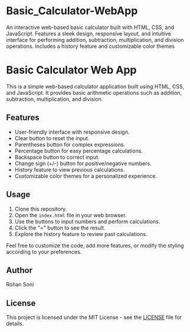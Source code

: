 # Basic_Calculator-WebApp
An interactive web-based basic calculator built with HTML, CSS, and JavaScript. Features a sleek design, responsive layout, and intuitive interface for performing addition, subtraction, multiplication, and division operations. Includes a history feature and customizable color themes

# Basic Calculator Web App

This is a simple web-based calculator application built using HTML, CSS, and JavaScript. It provides basic arithmetic operations such as addition, subtraction, multiplication, and division.

## Features

- User-friendly interface with responsive design.
- Clear button to reset the input.
- Parentheses button for complex expressions.
- Percentage button for easy percentage calculations.
- Backspace button to correct input.
- Change sign (+/-) button for positive/negative numbers.
- History feature to view previous calculations.
- Customizable color themes for a personalized experience.

## Usage

1. Clone this repository.
2. Open the `index.html` file in your web browser.
3. Use the buttons to input numbers and perform calculations.
4. Click the "=" button to see the result.
5. Explore the history feature to review past calculations.

Feel free to customize the code, add more features, or modify the styling according to your preferences.

## Author

Rohan Soni

## License

This project is licensed under the MIT License - see the [LICENSE](LICENSE) file for details.
